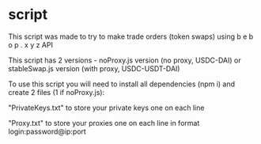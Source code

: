 # script

This script was made to try to make trade orders (token swaps) using b e b o p . x y z API

This script has 2 versions - noProxy.js version (no proxy, USDC-DAI) or stableSwap.js version (with proxy, USDC-USDT-DAI)

To use this script you will need to install all dependencies (npm i) and create 2 files (1 if noProxy.js):

"PrivateKeys.txt" to store your private keys one on each line

"Proxy.txt" to store your proxies one on each line in format login:password@ip:port


